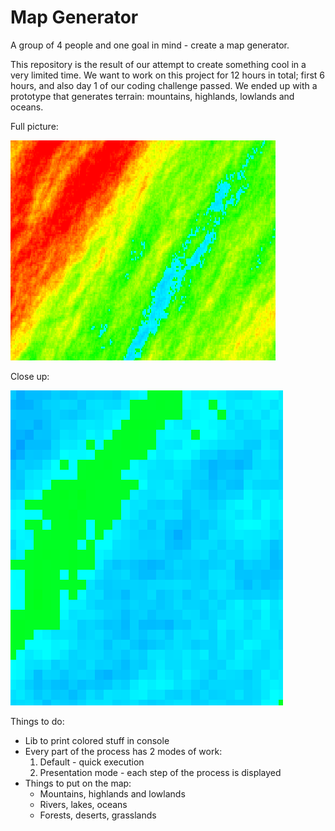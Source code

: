 # Map Generator

A group of 4 people and one goal in mind - create a map generator.

This repository is the result of our attempt to create something cool in a very limited time.
We want to work on this project for 12 hours in total; first 6 hours, and also day 1 of our coding challenge passed. 
We ended up with a prototype that generates terrain: mountains, highlands, lowlands and oceans.

Full picture:

![physical_big.png](src/main/resources/physical_big.png)

Close up:

![physical_small.png](src/main/resources/physical_small.png)


Things to do:
- Lib to print colored stuff in console
- Every part of the process has 2 modes of work:
    1. Default - quick execution
    2. Presentation mode - each step of the process is displayed
- Things to put on the map:
    - Mountains, highlands and lowlands
    - Rivers, lakes, oceans
    - Forests, deserts, grasslands
